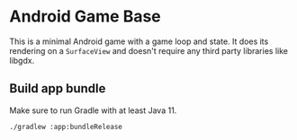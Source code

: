 # Android Game Base

This is a minimal Android game with a game loop and state. It does its rendering on a
`SurfaceView` and doesn't require any third party libraries like libgdx.

## Build app bundle

Make sure to run Gradle with at least Java 11.

    ./gradlew :app:bundleRelease